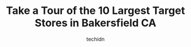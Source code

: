 ---
layout: ampstory
image: https://i0.wp.com/www.depkes.org/wp-content/uploads/2023/06/target-0-in-bakersfield-ca-1685967007.jpeg?resize=640,853
author: techidn
featured: false
description: Discover the impressive array of Target options in Bakersfield CA, where you can find 10 of the largest Target establishments in the area. From renowned classics to hidden gems, Bakersfield 
title: Take a Tour of the 10 Largest Target Stores in Bakersfield CA
cover:
   title: Take a Tour of the 10 Largest Target Stores in Bakersfield CA
   subtitle: Rickpate
   background: https://www.depkes.org/wp-content/uploads/2023/06/target-0-in-bakersfield-ca-1685967007.jpeg

pages: 
 - layout: thirds
   top: <h1>#1 Target</h1>
   bottom: "<p>We know corporations do not care about their workers. They care about their profits and share holders. But there used to be a veneer of care for customer satisfaction. I </p>"
   background: https://www.depkes.org/wp-content/uploads/2023/06/target-1-in-bakersfield-ca-1685967008.jpeg
   backgroundblur: true
 - layout: thirds
   top: <h1>#2 Target</h1>
   bottom: "<p>2901 Ming Ave, Bakersfield, CA 93304, United States</p>"
   background: https://www.depkes.org/wp-content/uploads/2023/06/target-2-in-bakersfield-ca-1685967008.jpeg
   cta:
      link: https://www.depkes.org/blog/take-a-tour-of-the-10-largest-target-stores-in-bakersfield-ca/
      text: Take a Tour of the 10 Largest Target Stores in Bakersfield CA
 - layout: thirds
   top: <h1>#3 Target</h1>
   bottom: "<p>9100 Rosedale Hwy, Bakersfield, CA 93312, United States</p>"
   background: https://www.depkes.org/wp-content/uploads/2023/06/target-3-in-bakersfield-ca-1685967008.jpeg
   cta:
      link: https://www.depkes.org/blog/take-a-tour-of-the-10-largest-target-stores-in-bakersfield-ca/
      text: Take a Tour of the 10 Largest Target Stores in Bakersfield CA
 - layout: thirds
   top: <h1>#4 Target Grocery</h1>
   bottom: "<p>2901 Ming Ave, Bakersfield, CA 93304, United States</p>"
   background: https://images.unsplash.com/photo-1533735380053-eb8d0759b24a?ixlib=rb-4.0.3&ixid=MnwxMjA3fDB8MHxwaG90by1wYWdlfHx8fGVufDB8fHx8&auto=format&fit=crop&w=640&h=853&q=80
   cta:
      link: https://www.depkes.org/blog/take-a-tour-of-the-10-largest-target-stores-in-bakersfield-ca/
      text: Take a Tour of the 10 Largest Target Stores in Bakersfield CA
 - layout: thirds
   top: <h1>#5 Target Optical</h1>
   bottom: "<p>9100 Rosedale Hwy, Bakersfield, CA 93312, United States</p>"
   background: https://images.unsplash.com/photo-1597773150796-e5c14ebecbf5?ixlib=rb-4.0.3&ixid=MnwxMjA3fDB8MHxwaG90by1wYWdlfHx8fGVufDB8fHx8&auto=format&fit=crop&w=640&h=853&q=80
   cta:
      link: https://www.depkes.org/blog/take-a-tour-of-the-10-largest-target-stores-in-bakersfield-ca/
      text: Take a Tour of the 10 Largest Target Stores in Bakersfield CA
 - layout: thirds
   top: <h1>#6 Target Mobile</h1>
   bottom: "<p>3401 Mall View Rd, Bakersfield, CA 93306, United States</p>"
   background: https://images.unsplash.com/photo-1541356665065-22676f35dd40?ixlib=rb-4.0.3&ixid=MnwxMjA3fDB8MHxwaG90by1wYWdlfHx8fGVufDB8fHx8&auto=format&fit=crop&w=640&h=853&q=80
   cta:
      link: https://www.depkes.org/blog/take-a-tour-of-the-10-largest-target-stores-in-bakersfield-ca/
      text: Take a Tour of the 10 Largest Target Stores in Bakersfield CA
 - layout: thirds
   top: <h1>#7 Target Grocery</h1>
   bottom: "<p>11000 Stockdale Hwy, Bakersfield, CA 93311, United States</p>"
   background: https://images.unsplash.com/photo-1564951434112-64d74cc2a2d7?ixlib=rb-4.0.3&ixid=MnwxMjA3fDB8MHxwaG90by1wYWdlfHx8fGVufDB8fHx8&auto=format&fit=crop&w=640&h=853&q=80
   cta:
      link: https://www.depkes.org/blog/take-a-tour-of-the-10-largest-target-stores-in-bakersfield-ca/
      text: Take a Tour of the 10 Largest Target Stores in Bakersfield CA
 - layout: thirds
   middle: Continue reading...
   background: https://images.unsplash.com/photo-1536745287225-21d689278fd1?ixlib=rb-4.0.3&ixid=MnwxMjA3fDB8MHxwaG90by1wYWdlfHx8fGVufDB8fHx8&auto=format&fit=crop&w=640&h=853&q=80
   cta:
      link: https://www.depkes.org/blog/take-a-tour-of-the-10-largest-target-stores-in-bakersfield-ca/
      text: Take a Tour of the 10 Largest Target Stores in Bakersfield CA
      
---